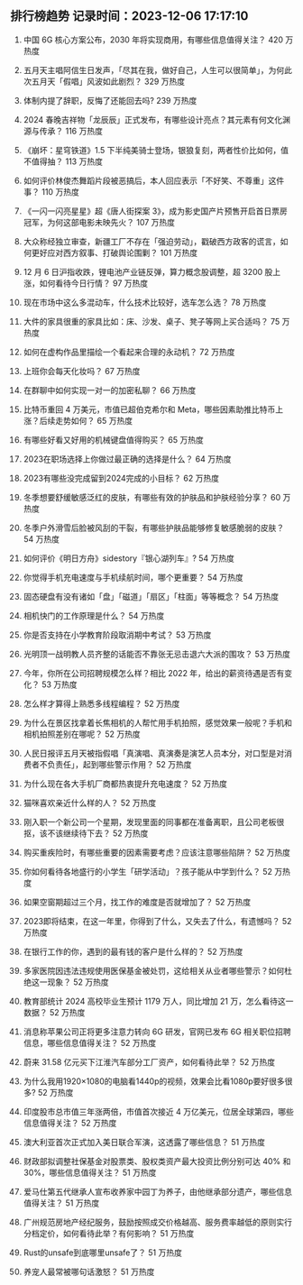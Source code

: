 
## 排行榜趋势 记录时间：2023-12-06 17:17:10
  
  1. 中国 6G 核心方案公布，2030 年将实现商用，有哪些信息值得关注？ 420 万热度
    
  2. 五月天主唱阿信生日发声，「尽其在我，做好自己，人生可以很简单」，为何此次五月天「假唱」风波如此剧烈？ 329 万热度
    
  3. 体制内提了辞职，反悔了还能回去吗? 239 万热度
    
  4. 2024 春晚吉祥物「龙辰辰」正式发布，有哪些设计亮点？其元素有何文化渊源与传承？ 116 万热度
    
  5. 《崩坏：星穹铁道》1.5 下半纯美骑士登场，银狼复刻，两者性价比如何，值不值得抽？ 113 万热度
    
  6. 如何评价林俊杰舞蹈片段被恶搞后，本人回应表示「不好笑、不尊重」这件事？ 110 万热度
    
  7. 《一闪一闪亮星星》超《唐人街探案 3》，成为影史国产片预售开启首日票房冠军，为何这部电影未映先火？ 107 万热度
    
  8. 大众称经独立审查，新疆工厂不存在「强迫劳动」，戳破西方政客的谎言，如何更好应对西方叙事、打破舆论围剿？ 101 万热度
    
  9. 12 月 6 日沪指收跌，锂电池产业链反弹，算力概念股调整，超 3200 股上涨，如何看待今日行情？ 97 万热度
    
  10. 现在市场中这么多混动车，什么技术比较好，选车怎么选？ 78 万热度
    
  11. 大件的家具很重的家具比如：床、沙发、桌子、凳子等网上买合适吗？ 75 万热度
    
  12. 如何在虚构作品里描绘一个看起来合理的永动机？ 72 万热度
    
  13. 上班你会每天化妆吗？ 67 万热度
    
  14. 在群聊中如何实现一对一的加密私聊？ 66 万热度
    
  15. 比特币重回 4 万美元，市值已超伯克希尔和 Meta，哪些因素助推比特币上涨？后续走势如何？ 65 万热度
    
  16. 有哪些好看又好用的机械键盘值得购买？ 65 万热度
    
  17. 2023在职场选择上你做过最正确的选择是什么？ 64 万热度
    
  18. 2023有哪些没完成留到2024完成的小目标？ 62 万热度
    
  19. 冬季想要舒缓敏感泛红的皮肤，有哪些有效的护肤品和护肤经验分享？ 60 万热度
    
  20. 冬季户外滑雪后脸被风刮的干裂，有哪些护肤品能够修复敏感脆弱的皮肤？ 54 万热度
    
  21. 如何评价《明日方舟》sidestory『银心湖列车』? 54 万热度
    
  22. 你觉得手机充电速度与手机续航时间，哪个更重要？ 54 万热度
    
  23. 固态硬盘有没有诸如「盘」「磁道」「扇区」「柱面」等等概念？ 54 万热度
    
  24. 相机快门的工作原理是什么？ 54 万热度
    
  25. 你是否支持在小学教育阶段取消期中考试？ 53 万热度
    
  26. 光明顶一战明教人员齐整的话能否不靠张无忌击退六大派的围攻？ 53 万热度
    
  27. 今年，你所在公司招聘规模怎么样？相比 2022 年，给出的薪资待遇是否有变化？ 53 万热度
    
  28. 怎么样才算得上熟悉多线程编程？ 52 万热度
    
  29. 为什么在景区找拿着长焦相机的人帮忙用手机拍照，感觉效果一般呢？手机和相机拍照差别在哪呢？ 52 万热度
    
  30. 人民日报评五月天被指假唱「真演唱、真演奏是演艺人员本分，对口型是对消费者不负责任」，起到哪些警示作用？ 52 万热度
    
  31. 为什么现在各大手机厂商都热衷提升充电速度？ 52 万热度
    
  32. 猫咪喜欢亲近什么样的人？ 52 万热度
    
  33. 刚入职一个新公司一个星期，发现里面的同事都在准备离职，且公司老板很抠，该不该继续待下去？ 52 万热度
    
  34. 购买重疾险时，有哪些重要的因素需要考虑？应该注意哪些陷阱？ 52 万热度
    
  35. 你如何看待各地盛行的小学生「研学活动」？孩子能从中学到什么？ 52 万热度
    
  36. 如果空窗期超过三个月，找工作的难度是否就增加了？ 52 万热度
    
  37. 2023即将结束，在这一年里，你得到了什么，又失去了什么，有遗憾吗？ 52 万热度
    
  38. 在银行工作的你，遇到的最有钱的客户是什么样的？ 52 万热度
    
  39. 多家医院因违法违规使用医保基金被处罚，这给相关从业者哪些警示？如何杜绝这一现象？ 52 万热度
    
  40. 教育部统计 2024 高校毕业生预计 1179 万人，同比增加 21 万，怎么看待这一数据？ 52 万热度
    
  41. 消息称苹果公司正将更多注意力转向 6G 研发，官网已发布 6G 相关职位招聘信息，哪些信息值得关注？ 52 万热度
    
  42. 蔚来 31.58 亿元买下江淮汽车部分工厂资产，如何看待此举？ 52 万热度
    
  43. 为什么我用1920×1080的电脑看1440p的视频，效果会比看1080p要好很多很多? 52 万热度
    
  44. 印度股市总市值三年涨两倍，市值首次接近 4 万亿美元，位居全球第四，哪些信息值得关注？ 52 万热度
    
  45. 澳大利亚首次正式加入美日联合军演，这透露了哪些信息？ 51 万热度
    
  46. 财政部拟调整社保基金对股票类、股权类资产最大投资比例分别可达 40% 和 30%，哪些信息值得关注？ 51 万热度
    
  47. 爱马仕第五代继承人宣布收养家中园丁为养子，由他继承部分遗产，哪些信息值得关注？ 51 万热度
    
  48. 广州规范房地产经纪服务，鼓励按照成交价格越高、服务费率越低的原则实行分档定价，如何看待此举？有何影响？ 51 万热度
    
  49. Rust的unsafe到底哪里unsafe了？ 51 万热度
    
  50. 养宠人最常被哪句话激怒？ 51 万热度
    